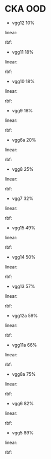 # CKA OOD
- vgg12 10% 

linear:

rbf:

- vgg11 18%

linear:

rbf:

- vgg10 18%

linear:

rbf:

- vgg9 18%

linear:

rbf:

- vgg6a 20%

linear:

rbf:

- vgg8 25%

linear:

rbf:

- vgg7 32%

linear:

rbf:

- vgg15 49%

linear:

rbf:

- vgg14 50%

linear:

rbf:

- vgg13 57%

linear:

rbf:

- vgg12a 59%

linear:

rbf:

- vgg11a 66%

linear:

rbf:

- vgg8a 75%

linear:

rbf:

- vgg6 82%

linear:

rbf:

- vgg5 89%

linear:

rbf:
